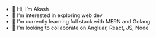 - 👋 Hi, I’m Akash
- 👀 I’m interested in exploring web dev
- 🌱 I’m currently learning full stack with MERN and Golang
- 💞️ I’m looking to collaborate on Angluar, React, JS, Node

<!---
akashmehra99/akashmehra99 is a ✨ special ✨ repository because its `README.md` (this file) appears on your GitHub profile.
You can click the Preview link to take a look at your changes.
--->
